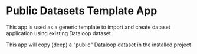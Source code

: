 # Public Datasets Template App

This app is used as a generic template to import and create dataset application using existing Dataloop dataset

This app will copy (deep) a "public" Dataloop dataset in the installed project

